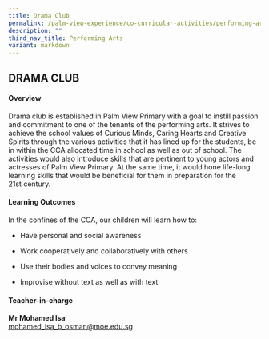 ```yaml
---
title: Drama Club
permalink: /palm-view-experience/co-curricular-activities/performing-arts/drama/
description: ""
third_nav_title: Performing Arts
variant: markdown
---
```

## DRAMA CLUB

#### Overview

Drama club is established in Palm View Primary with a goal to instill passion and commitment to one of the tenants of the performing arts. It strives to achieve the school values of Curious Minds, Caring Hearts and Creative Spirits through the various activities that it has lined up for the students, be in within the CCA allocated time in school as well as out of school. The activities would also introduce skills that are pertinent to young actors and actresses of Palm View Primary. At the same time, it would hone life-long learning skills that would be beneficial for them in preparation for the 21st&nbsp;century.

#### Learning Outcomes

In the confines of the CCA, our children will learn how to:

*  Have personal and social awareness

*  Work cooperatively and collaboratively with others

*  Use their bodies and voices to convey meaning

*  Improvise without text as well as with text

#### Teacher-in-charge
**Mr Mohamed Isa** <br>
[mohamed\_isa\_b\_osman@moe.edu.sg](mailto:mohamed\_isa\_b\_osman@moe.edu.sg)